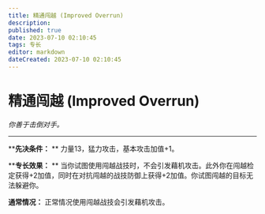 ```yaml
---
title: 精通闯越 (Improved Overrun)
description: 
published: true
date: 2023-07-10 02:10:45
tags: 专长
editor: markdown
dateCreated: 2023-07-10 02:10:45
---
```


# 精通闯越 (Improved Overrun)

_你善于击倒对手。_

* * *

****先决条件：** ** 力量13，猛力攻击，基本攻击加值+1。

****专长效果：** **
当你试图使用闯越战技时，不会引发藉机攻击。此外你在闯越检定获得+2加值，同时在对抗闯越的战技防御上获得+2加值。你试图闯越的目标无法躲避你。

**通常情况：** 正常情况使用闯越战技会引发藉机攻击。

